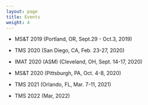 ```yaml
---
layout: page
title: Events
weight: 4
---
```


- MS&T 2019 (Portland, OR, Sept.29 - Oct.3, 2019)

- TMS 2020 (San Diego, CA, Feb. 23-27, 2020)

- IMAT 2020 (ASM) (Cleveland, OH, Sept. 14-17, 2020)

- MS&T 2020 (Pittsburgh, PA, Oct. 4-8, 2020)

- TMS 2021 (Orlando, FL, Mar. 7-11, 2021)

- TMS 2022 (Mar, 2022)